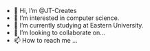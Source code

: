 - 👋 Hi, I’m @JT-Creates
- 👀 I’m interested in computer science. 
- 🌱 I’m currently studying at Eastern University. 
- 💞️ I’m looking to collaborate on...
- 📫 How to reach me ...

<!---
JT-Creates/JT-Creates is a ✨ special ✨ repository because its `README.md` (this file) appears on your GitHub profile.
You can click the Preview link to take a look at your changes.
--->
